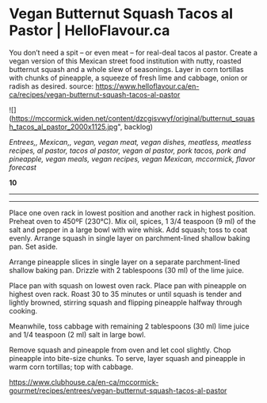 # Vegan Butternut Squash Tacos al Pastor | HelloFlavour.ca

You don&rsquo;t need a spit &ndash; or even meat &ndash; for real-deal tacos al pastor. Create a vegan version of this Mexican street food institution with nutty, roasted butternut squash and a whole slew of seasonings. Layer in corn tortillas with chunks of pineapple, a squeeze of fresh lime and cabbage, onion or radish as desired.
source: https://www.helloflavour.ca/en-ca/recipes/vegan-butternut-squash-tacos-al-pastor

![](https://mccormick.widen.net/content/dzcgisvwyf/original/butternut_squash_tacos_al_pastor_2000x1125.jpg", backlog)

*Entrees,, Mexican,, vegan,  vegan meat,  vegan dishes,  meatless,  meatless recipes,  al pastor,  tacos al pastor,  vegan al pastor,  pork tacos,  pork and pineapple,  vegan meals,  vegan recipes,  vegan Mexican,  mccormick,  flavor forecast*

**10**

---



---

Place one oven rack in lowest position and another rack in highest position. Preheat oven to 450ºF (230°C). Mix oil, spices, 1 3/4 teaspoon (9 ml) of the salt and pepper in a large bowl with wire whisk. Add squash; toss to coat evenly. Arrange squash in single layer on parchment-lined shallow baking pan. Set aside.

Arrange pineapple slices in single layer on a separate parchment-lined shallow baking pan. Drizzle with 2 tablespoons (30 ml) of the lime juice. 

Place pan with squash on lowest oven rack. Place pan with pineapple on highest oven rack. Roast 30 to 35 minutes or until squash is tender and lightly browned, stirring squash and flipping pineapple halfway through cooking.

Meanwhile, toss cabbage with remaining 2 tablespoons (30 ml) lime juice and 1/4 teaspoon (2 ml) salt in large bowl.

Remove squash and pineapple from oven and let cool slightly. Chop pineapple into bite-size chunks. To serve, layer squash and pineapple in warm corn tortillas; top with cabbage.

https://www.clubhouse.ca/en-ca/mccormick-gourmet/recipes/entrees/vegan-butternut-squash-tacos-al-pastor
